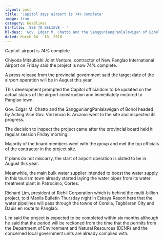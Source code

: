 ```yaml
---
layout: post
title: 'Capitol says airport is 74% complete'
image: true
category: headlines
hl-title: 'SEE TO BELIEVE - '
hl-desc: 'Gov. Edgar M. Chatto and the SangguniangPanlalawigan of Bohol headed by Acting Vice Governor Vincenzio B. Arcamo inspect the construction progress at Panglao Airport last Friday. Chiyoda Mitsubishi Joint Venture, airport contractor, reports that the completion of the new airport is now at 74%. The projected start of the airport operations is slated on August this year. (EDCOM)'
dated: March 04 - 10, 2018
---
```


Capitol: airport is 74% complete

Chiyoda Mitsubishi Joint Venture, contractor of New Panglao International Airport on Friday said the project is now 74% complete.

A press release from the provincial government said the target date of the airport operation will be in August this year.

This development prompted the Capitol officialdom to be updated on the actual status of the airport construction and immediately motored to Panglao town. 

Gov. Edgar M. Chatto and the SangguniangPanlalawigan of Bohol headed by Acting Vice Gov. Vinzencio B.  Arcamo went to the site and inspected its progress.

The decision to inspect the project came after the provincial board held it regular session Friday morning.

Majority of the board members went with the group and met the top officials of the contractor in the project site.

If plans do not miscarry, the start of airport operation is slated to be in August this year.

Meanwhile, the main bulk water supplier intended to boost the water supply in this tourism town already started laying the water pipes from its water treatment plant in Patrocinio, Cortes.

Richard Lim, president of Richli Corporation which is behind the multi-billion project, told Manila Bulletin Thursday night in Eskaya Resort here that the water pipelines will pass through the towns of Corella, Tagbilaran City and Dauis en route to Panglao.

Lim said the project is expected to be completed within six months although he said that the period will be reckoned from the time that the permits from the Department of Environment and Natural Resources (DENR) and the concerned local government units are already complied with.


